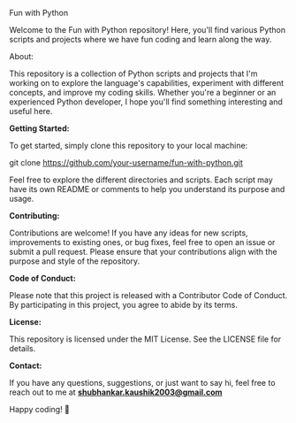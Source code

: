 Fun with Python

Welcome to the Fun with Python repository! Here, you'll find various Python scripts and projects where we have fun coding and learn along the way.

About:

This repository is a collection of Python scripts and projects that I'm working on to explore the language's capabilities, experiment with different concepts, and improve my coding skills. Whether you're a beginner or an experienced Python developer, I hope you'll find something interesting and useful here.

**Getting Started:**

To get started, simply clone this repository to your local machine:

git clone https://github.com/your-username/fun-with-python.git

Feel free to explore the different directories and scripts. Each script may have its own README or comments to help you understand its purpose and usage.

**Contributing:**

Contributions are welcome! If you have any ideas for new scripts, improvements to existing ones, or bug fixes, feel free to open an issue or submit a pull request. Please ensure that your contributions align with the purpose and style of the repository.

**Code of Conduct:**

Please note that this project is released with a Contributor Code of Conduct. By participating in this project, you agree to abide by its terms.

**License:**

This repository is licensed under the MIT License. See the LICENSE file for details.

**Contact:**

If you have any questions, suggestions, or just want to say hi, feel free to reach out to me at **shubhankar.kaushik2003@gmail.com**

Happy coding! 🐍
